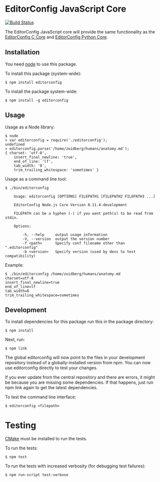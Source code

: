 # EditorConfig JavaScript Core

[![Build Status](https://travis-ci.org/editorconfig/editorconfig-core-js.svg?branch=master)](https://travis-ci.org/editorconfig/editorconfig-core-js)

The EditorConfig JavaScript core will provide the same functionality as the
[EditorConfig C Core][] and [EditorConfig Python Core][].


## Installation

You need [node][] to use this package.

To install this package (system-wide):

    $ npm install editorconfig

To install the package system-wide:

    $ npm install -g editorconfig


## Usage

Usage as a Node library:

    $ node
    > var editorconfig = require('./editorconfig');
    undefined
    > editorconfig.parse('/home/zoidberg/humans/anatomy.md');
    { charset: 'utf-8',
        insert_final_newline: 'true',
        end_of_line: 'lf',
        tab_width: '8',
        trim_trailing_whitespace: 'sometimes' }


Usage as a command line tool:

```
$ ./bin/editorconfig

    Usage: editorconfig [OPTIONS] FILEPATH1 [FILEPATH2 FILEPATH3 ...]

    EditorConfig Node.js Core Version 0.11.4-development

    FILEPATH can be a hyphen (-) if you want path(s) to be read from stdin.

    Options:

        -h, --help     output usage information
        -V, --version  output the version number
        -f <path>      Specify conf filename other than ".editorconfig"
        -b <version>   Specify version (used by devs to test compatibility)
```

Example:

    $ ./bin/editorconfig /home/zoidberg/humans/anatomy.md
    charset=utf-8
    insert_final_newline=true
    end_of_line=lf
    tab_width=8
    trim_trailing_whitespace=sometimes


## Development

To install dependencies for this package run this in the package directory:

    $ npm install

Next, run:

    $ npm link

The global editorconfig will now point to the files in your development
repository instead of a globally-installed version from npm. You can now use
editorconfig directly to test your changes.

If you ever update from the central repository and there are errors, it might
be because you are missing some dependencies. If that happens, just run npm
link again to get the latest dependencies.

To test the command line interface:

    $ editorconfig <filepath>


# Testing

[CMake][] must be installed to run the tests.

To run the tests:

    $ npm test

To run the tests with increased verbosity (for debugging test failures):

    $ npm run-script test-verbose

[EditorConfig C Core]: https://github.com/editorconfig/editorconfig-core
[EditorConfig Python Core]: https://github.com/editorconfig/editorconfig-core-py
[node]: http://nodejs.org/
[cmake]: http://www.cmake.org

